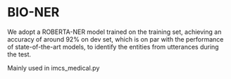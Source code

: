 # BIO-NER

We adopt a ROBERTA-NER model trained on the training set, achieving an accuracy of around 92% on dev set, which is on par with the performance of state-of-the-art models, to identify the entities from utterances during the test.

Mainly used in imcs_medical.py
